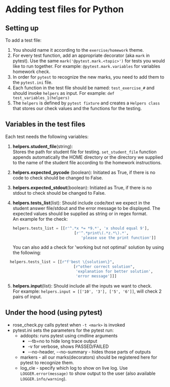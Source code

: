# Adding test files for Python

## Setting up

To add a test file:

1. You should name it according to the `exercise/homework` theme.
2. For every test function, add an appropriate decorator (aka `mark` in pytest). Use the same `mark('@pytest.mark.<topic>')` for tests you would like to run together. For example: `@pytest.mark.variables` for variables homework check.
3. In order for `pytest` to recognize the new marks, you need to add them to the `pytest.ini` file.
4. Each function in the test file should be named: `test_exercise_#` and should invoke `helpers` as input. For example: `def test_variables_1(helpers)`
5. The `helpers` is defined by `pytest fixture` and creates a `Helpers class` that stores our check values and the functions for the testing.

## Variables in the test files

Each test needs the following variables:

1. **helpers.student_file**(string):  
   Stores the path for student file for testing.
   `set_student_file` function appends automatically the HOME directory or the directory we supplied to the name of the student file according to the homework instructions.

2. **helpers.expected_pycode** (boolean):
   Initiated as True, if there is no code to check should be changed to False.

3. **helpers.expected_stdout**(boolean):
   Initiated as True, if there is no stdout to check should be changed to False.

4. **helpers.tests_list**(list):
   Should include code/text we expect in the student answer file/stdout and the error message to be displayed.
   The expected values should be supplied as string or in regex format.  
   An example for the check:

   ```Python
   helpers.tests_list = [[r'^.*x *= *9.*', 'x should equal 9'], 
                              [r'^.*print\(.*z.*\).*',
                                 'please use the print function']]
   ```

   You can also add a check for 'working but not optimal' solution by using the following:  

 ```Python
   helpers.tests_list = [[r"f'best \{solution\}",
                               [r"other correct solution",
                                'explanation for better solution',
                                'error message']]]
   ```

5. **helpers.input**(list):
   Should include all the inputs we want to check.  
   For example: `helpers.input = [['10', '3'], ['5', '6']]`, will check 2 pairs of input.

## Under the hood (using pytest)

- rose_check.py calls pytest when `-t <mark>` is invoked
- pytest.ini sets the parameters for the pytest run:
  - addopts: runs pytest using cmdline arguments
    - --tb=no to hide long trace output
    - -v for verbose, shows PASSED/FAILED
    - --no-header, --no-summary - hides those parts of outputs
  - markers - all our marks(decorators) should be registered here for pytest to recognize them.
  - log_cle - specify which log to show on live log. Use `LOGGER.error(message)` to show output to the user (also available `LOGGER.info/warning`).
